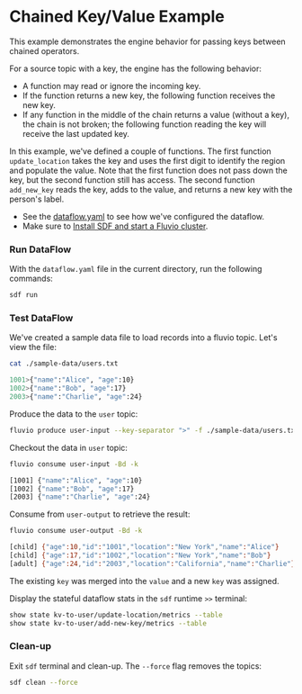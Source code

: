 # Chained Key/Value Example

This example demonstrates the engine behavior for passing keys between chained operators. 

For a source topic with a key, the engine has the following behavior:

* A function may read or ignore the incoming key.
* If the function returns a new key, the following function receives the new key.
* If any function in the middle of the chain returns a value (without a key), the chain is not broken; the following function reading the key will receive the last updated key.


In this example, we've defined a couple of functions. The first function `update_location` takes the key and uses the first digit to identify the region and populate the value. Note that the first function does not pass down the key, but the second function still has access. The second function `add_new_key` reads the key, adds to the value, and returns a new key with the person's label.

* See the [dataflow.yaml](./dataflow.yaml) to see how we've configured the dataflow.
* Make sure to [Install SDF and start a Fluvio cluster].

### Run DataFlow

With the `dataflow.yaml` file in the current directory, run the following commands:

```bash
sdf run
```

### Test DataFlow

We've created a sample data file to load records into a fluvio topic. Let's view the file:

```bash
cat ./sample-data/users.txt 
```

```bash
1001>{"name":"Alice", "age":10}
1002>{"name":"Bob", "age":17}
2003>{"name":"Charlie", "age":24}    
```

Produce the data to the `user` topic:

```bash
fluvio produce user-input --key-separator ">" -f ./sample-data/users.txt
```

Checkout the data in `user` topic:

```bash
fluvio consume user-input -Bd -k
```

```bash
[1001] {"name":"Alice", "age":10}
[1002] {"name":"Bob", "age":17}
[2003] {"name":"Charlie", "age":24}
```

Consume from `user-output` to retrieve the result:

```bash
fluvio consume user-output -Bd -k
```

```bash
[child] {"age":10,"id":"1001","location":"New York","name":"Alice"}
[child] {"age":17,"id":"1002","location":"New York","name":"Bob"}
[adult] {"age":24,"id":"2003","location":"California","name":"Charlie"}
```

The existing `key` was merged into the `value` and a new `key` was assigned.

Display the stateful dataflow stats in the `sdf` runtime `>>` terminal:

```bash
show state kv-to-user/update-location/metrics --table
show state kv-to-user/add-new-key/metrics --table
```

### Clean-up

Exit `sdf` terminal and clean-up. The `--force` flag removes the topics:

```bash
sdf clean --force
```

[Install SDF and start a Fluvio cluster]: /README.MD#prerequisites